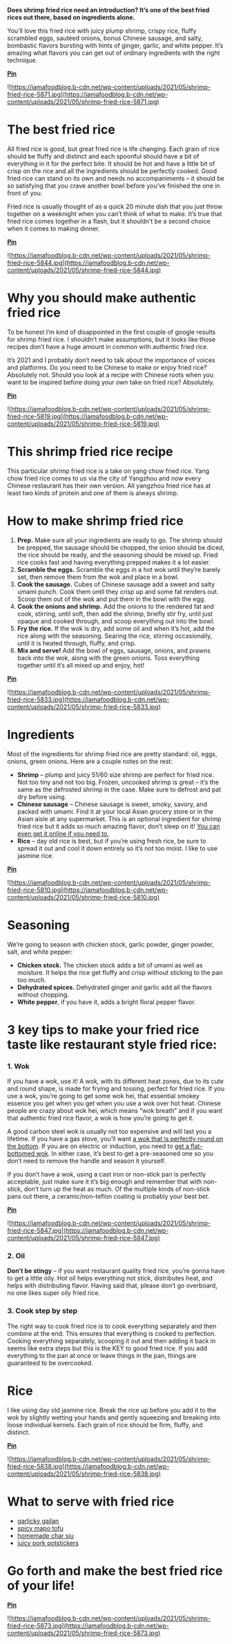 **Does shrimp fried rice need an introduction? It’s one of the best fried rices out there, based on ingredients alone.**

You’ll love this fried rice with juicy plump shrimp, crispy rice, fluffy scrambled eggs, sautéed onions, bonus Chinese sausage, and salty, bombastic flavors bursting with hints of ginger, garlic, and white pepper. It’s amazing what flavors you can get out of ordinary ingredients with the right technique.

**[Pin](http://www.pinterest.com/pin/create/bookmarklet/?url=https%3A%2F%2Fiamafoodblog.com%2Fshrimp-fried-rice%2F&media=undefined&is_video=false&description=Authentic+shrimp+fried+rice+with+juicy+plump+shrimp%2C+crispy+rice%2C+fluffy+scrambled+eggs%2C+and+salty%2C+bombastic+flavors.)**

![https://iamafoodblog.b-cdn.net/wp-content/uploads/2021/05/shrimp-fried-rice-5871.jpg](https://iamafoodblog.b-cdn.net/wp-content/uploads/2021/05/shrimp-fried-rice-5871.jpg)

# The best fried rice

All fried rice is good, but great fried rice is life changing. Each grain of rice should be fluffy and distinct and each spoonful should have a bit of everything in it for the perfect bite. It should be hot and have a little bit of crisp on the rice and all the ingredients should be perfectly cooked. Good fried rice can stand on its own and needs no accompaniments – it should be so satisfying that you crave another bowl before you’ve finished the one in front of you.

Fried rice is usually thought of as a quick 20 minute dish that you just throw together on a weeknight when you can’t think of what to make. It’s true that fried rice comes together in a flash, but it shouldn’t be a second choice when it comes to making dinner.

**[Pin](http://www.pinterest.com/pin/create/bookmarklet/?url=https%3A%2F%2Fiamafoodblog.com%2Fshrimp-fried-rice%2F&media=undefined&is_video=false&description=Authentic+shrimp+fried+rice+with+juicy+plump+shrimp%2C+crispy+rice%2C+fluffy+scrambled+eggs%2C+and+salty%2C+bombastic+flavors.)**

![https://iamafoodblog.b-cdn.net/wp-content/uploads/2021/05/shrimp-fried-rice-5844.jpg](https://iamafoodblog.b-cdn.net/wp-content/uploads/2021/05/shrimp-fried-rice-5844.jpg)

# Why you should make authentic fried rice

To be honest I’m kind of disappointed in the first couple of google results for shrimp fried rice. I shouldn’t make assumptions, but it looks like those recipes don’t have a huge amount in common with authentic fried rice.

It’s 2021 and I probably don’t need to talk about the importance of voices and platforms. Do you need to be Chinese to make or enjoy fried rice? Absolutely not. Should you look at a recipe with Chinese roots when you want to be inspired before doing your own take on fried rice? Absolutely.

**[Pin](http://www.pinterest.com/pin/create/bookmarklet/?url=https%3A%2F%2Fiamafoodblog.com%2Fshrimp-fried-rice%2F&media=undefined&is_video=false&description=Authentic+shrimp+fried+rice+with+juicy+plump+shrimp%2C+crispy+rice%2C+fluffy+scrambled+eggs%2C+and+salty%2C+bombastic+flavors.)**

![https://iamafoodblog.b-cdn.net/wp-content/uploads/2021/05/shrimp-fried-rice-5819.jpg](https://iamafoodblog.b-cdn.net/wp-content/uploads/2021/05/shrimp-fried-rice-5819.jpg)

# This shrimp fried rice recipe

This particular shrimp fried rice is a take on yang chow fried rice. Yang chow fried rice comes to us via the city of Yangzhou and now every Chinese restaurant has their own version. All yangzhou fried rice has at least two kinds of protein and one of them is always shrimp.

# How to make shrimp fried rice

1. **Prep.** Make sure all your ingredients are ready to go. The shrimp should be prepped, the sausage should be chopped, the onion should be diced, the rice should be ready, and the seasoning should be mixed up. Fried rice cooks fast and having everything prepped makes it a lot easier.
2. **Scramble the eggs.** Scramble the eggs in a hot wok until they’re barely set, then remove them from the wok and place in a bowl.
3. **Cook the sausage.** Cubes of Chinese sausage add a sweet and salty umami punch. Cook them until they crisp up and some fat renders out. Scoop them out of the wok and put them in the bowl with the egg.
4. **Cook the onions and shrimp.** Add the onions to the rendered fat and cook, stirring, until soft, then add the shrimp, briefly stir fry, until just opaque and cooked through, and scoop everything out into the bowl.
5. **Fry the rice.** If the wok is dry, add some oil and when it’s hot, add the rice along with the seasoning. Searing the rice, stirring occasionally, until it is heated through, fluffy, and crisp.
6. **Mix and serve!** Add the bowl of eggs, sausage, onions, and prawns back into the wok, along with the green onions. Toss everything together until it’s all mixed up and enjoy, hot!

**[Pin](http://www.pinterest.com/pin/create/bookmarklet/?url=https%3A%2F%2Fiamafoodblog.com%2Fshrimp-fried-rice%2F&media=undefined&is_video=false&description=Authentic+shrimp+fried+rice+with+juicy+plump+shrimp%2C+crispy+rice%2C+fluffy+scrambled+eggs%2C+and+salty%2C+bombastic+flavors.)**

![https://iamafoodblog.b-cdn.net/wp-content/uploads/2021/05/shrimp-fried-rice-5833.jpg](https://iamafoodblog.b-cdn.net/wp-content/uploads/2021/05/shrimp-fried-rice-5833.jpg)

# Ingredients

Most of the ingredients for shrimp fried rice are pretty standard: oil, eggs, onions, green onions. Here are a couple notes on the rest:

- **Shrimp** – plump and juicy 51/60 size shrimp are perfect for fried rice. Not too tiny and not too big. Frozen, uncooked shrimp is great – it’s the same as the defrosted shrimp in the case. Make sure to defrost and pat dry before using.
- **Chinese sausage** – Chinese sausage is sweet, smoky, savory, and packed with umami. Find it at your local Asian grocery store or in the Asian aisle at any supermarket. This is an optional ingredient for shrimp fried rice but it adds so much amazing flavor, don’t sleep on it! [You can even get it online if you need to.](https://amzn.to/3yJtsjn)
- **Rice** – day old rice is best, but if you’re using fresh rice, be sure to spread it out and cool it down entirely so it’s not too moist. I like to use jasmine rice.

**[Pin](http://www.pinterest.com/pin/create/bookmarklet/?url=https%3A%2F%2Fiamafoodblog.com%2Fshrimp-fried-rice%2F&media=undefined&is_video=false&description=Authentic+shrimp+fried+rice+with+juicy+plump+shrimp%2C+crispy+rice%2C+fluffy+scrambled+eggs%2C+and+salty%2C+bombastic+flavors.)**

![https://iamafoodblog.b-cdn.net/wp-content/uploads/2021/05/shrimp-fried-rice-5810.jpg](https://iamafoodblog.b-cdn.net/wp-content/uploads/2021/05/shrimp-fried-rice-5810.jpg)

# Seasoning

We’re going to season with chicken stock, garlic powder, ginger powder, salt, and white pepper:

- **Chicken stock.** The chicken stock adds a bit of umami as well as moisture. It helps the rice get fluffy and crisp without sticking to the pan too much.
- **Dehydrated spices.** Dehydrated ginger and garlic add all the flavors without chopping.
- **White pepper**, if you have it, adds a bright floral pepper flavor.

# 3 key tips to make your fried rice taste like restaurant style fried rice:

### 1. Wok

If you have a wok, use it! A wok, with its different heat zones, due to its cute and round shape, is made for frying and tossing, perfect for fried rice. If you use a wok, you’re going to get some wok hei, that essential smokey essence you get when you get when you use a wok over hot heat. Chinese people are crazy about wok hei, which means “wok breath” and if you want that authentic fried rice flavor, a wok is how you’re going to get it.

A good carbon steel wok is usually not too expensive and will last you a lifetime. If you have a gas stove, you’ll want [a wok that is perfectly round on the bottom](https://amzn.to/2KWQUWl). If you are on electric or induction, you need to [get a flat-bottomed wok](https://amzn.to/38Zj4b8). In either case, it’s best to get a pre-seasoned one so you don’t need to remove the handle and season it yourself.

If you don’t have a wok, using a cast iron or non-stick pan is perfectly acceptable, just make sure it it’s big enough and remember that with non-stick, don’t turn up the heat as much. Of the multiple kinds of non-stick pans out there, a ceramic/non-teflon coating is probably your best bet.

**[Pin](http://www.pinterest.com/pin/create/bookmarklet/?url=https%3A%2F%2Fiamafoodblog.com%2Fshrimp-fried-rice%2F&media=undefined&is_video=false&description=Authentic+shrimp+fried+rice+with+juicy+plump+shrimp%2C+crispy+rice%2C+fluffy+scrambled+eggs%2C+and+salty%2C+bombastic+flavors.)**

![https://iamafoodblog.b-cdn.net/wp-content/uploads/2021/05/shrimp-fried-rice-5847.jpg](https://iamafoodblog.b-cdn.net/wp-content/uploads/2021/05/shrimp-fried-rice-5847.jpg)

### 2. Oil

**Don’t be stingy** – if you want restaurant quality fried rice, you’re gonna have to get a little oily. Hot oil helps everything not stick, distributes heat, and helps with distributing flavor. Having said that, please don’t go overboard, no one likes super oily fried rice.

### 3. Cook step by step

The right way to cook fried rice is to cook everything separately and then combine at the end. This ensures that everything is cooked to perfection. Cooking everything separately, scooping it out and then adding it back in seems like extra steps but this is the KEY to good fried rice. If you add everything to the pan at once or leave things in the pan, things are guaranteed to be overcooked.

# Rice

I like using day old jasmine rice. Break the rice up before you add it to the wok by slightly wetting your hands and gently squeezing and breaking into loose individual kernels. Each grain of rice should be firm, fluffy, and distinct.

**[Pin](http://www.pinterest.com/pin/create/bookmarklet/?url=https%3A%2F%2Fiamafoodblog.com%2Fshrimp-fried-rice%2F&media=undefined&is_video=false&description=Authentic+shrimp+fried+rice+with+juicy+plump+shrimp%2C+crispy+rice%2C+fluffy+scrambled+eggs%2C+and+salty%2C+bombastic+flavors.)**

![https://iamafoodblog.b-cdn.net/wp-content/uploads/2021/05/shrimp-fried-rice-5838.jpg](https://iamafoodblog.b-cdn.net/wp-content/uploads/2021/05/shrimp-fried-rice-5838.jpg)

# What to serve with fried rice

- [garlicky gailan](https://iamafoodblog.com/chinese-broccoli/)
- [spicy mapo tofu](https://iamafoodblog.com/make-mapo-tofu/)
- [homemade char siu](https://iamafoodblog.com/a-really-easy-chinese-bbq-pork-aka-char-siu-recipe/)
- [juicy pork potstickers](https://iamafoodblog.com/homemade-pork-and-garlic-chinese-potsticker-dumpling-recipe/)

# Go forth and make the best fried rice of your life!

**[Pin](http://www.pinterest.com/pin/create/bookmarklet/?url=https%3A%2F%2Fiamafoodblog.com%2Fshrimp-fried-rice%2F&media=undefined&is_video=false&description=Authentic+shrimp+fried+rice+with+juicy+plump+shrimp%2C+crispy+rice%2C+fluffy+scrambled+eggs%2C+and+salty%2C+bombastic+flavors.)**

![https://iamafoodblog.b-cdn.net/wp-content/uploads/2021/05/shrimp-fried-rice-5873.jpg](https://iamafoodblog.b-cdn.net/wp-content/uploads/2021/05/shrimp-fried-rice-5873.jpg)
